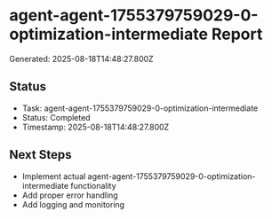 # agent-agent-1755379759029-0-optimization-intermediate Report

Generated: 2025-08-18T14:48:27.800Z

## Status
- Task: agent-agent-1755379759029-0-optimization-intermediate
- Status: Completed
- Timestamp: 2025-08-18T14:48:27.800Z

## Next Steps
- Implement actual agent-agent-1755379759029-0-optimization-intermediate functionality
- Add proper error handling
- Add logging and monitoring
